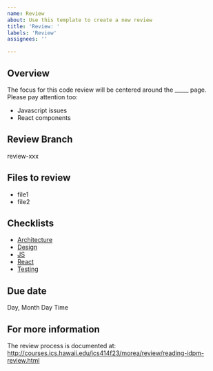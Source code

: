 ```yaml
---
name: Review
about: Use this template to create a new review
title: 'Review: '
labels: 'Review'
assignees: ''

---
```


## Overview

The focus for this code review will be centered around the _____ page.    
Please pay attention too:
* Javascript issues
* React components

## Review Branch

review-xxx

## Files to review

* file1
* file2

## Checklists

* [Architecture](../blob/main/checklists/architecture-checklist.md)
* [Design](../blob/main/checklists/design-checklist.md)
* [JS](../blob/main/checklists/js-checklist.md)
* [React](../blob/main/checklists/react-checklist.md)
* [Testing](../blob/main/checklists/testing-checklist.md)

## Due date

Day, Month Day Time

## For more information

The review process is documented at: http://courses.ics.hawaii.edu/ics414f23/morea/review/reading-idpm-review.html
